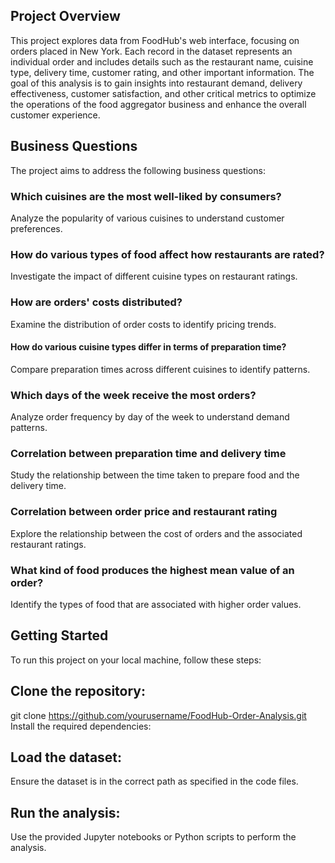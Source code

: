 ## Project Overview
This project explores data from FoodHub's web interface, focusing on orders placed in New York. Each record in the dataset represents an individual order and includes details such as the restaurant name, cuisine type, delivery time, customer rating, and other important information. The goal of this analysis is to gain insights into restaurant demand, delivery effectiveness, customer satisfaction, and other critical metrics to optimize the operations of the food aggregator business and enhance the overall customer experience.

## Business Questions
The project aims to address the following business questions:

### Which cuisines are the most well-liked by consumers?
Analyze the popularity of various cuisines to understand customer preferences.

### How do various types of food affect how restaurants are rated?
Investigate the impact of different cuisine types on restaurant ratings.

### How are orders' costs distributed?
Examine the distribution of order costs to identify pricing trends.

#### How do various cuisine types differ in terms of preparation time?
Compare preparation times across different cuisines to identify patterns.

### Which days of the week receive the most orders?
Analyze order frequency by day of the week to understand demand patterns.

### Correlation between preparation time and delivery time
Study the relationship between the time taken to prepare food and the delivery time.

### Correlation between order price and restaurant rating
Explore the relationship between the cost of orders and the associated restaurant ratings.
### What kind of food produces the highest mean value of an order?
Identify the types of food that are associated with higher order values.


## Getting Started
To run this project on your local machine, follow these steps:

## Clone the repository:
git clone https://github.com/yourusername/FoodHub-Order-Analysis.git
Install the required dependencies:

## Load the dataset:
Ensure the dataset is in the correct path as specified in the code files.

## Run the analysis:
Use the provided Jupyter notebooks or Python scripts to perform the analysis.
